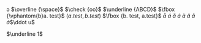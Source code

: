 ə
$\overline {\space}$
$\check {oo}$
$\underline {ABCD}$
$\fbox {\vphantom{b}a. test}$
$\left(a. test, b. test\right)$
$\fbox {b. test, a.test}$
$\bar a$
$\acute a$
$\check a$
$\acute a$
$\grave a$
$\hat a$
$\tilde a$
$\dot a$$\ddot u$

$\underline 1$

<!--stackedit_data:
eyJoaXN0b3J5IjpbNTkwODg1NjYsLTE1Njk1MjMyNDAsNDgxND
kxNzYxLC0yMjY4NjUyNCwtMTAwOTY0NDM2OSwtMjYyMDYwNjgw
LC0xODQxNTA4MjFdfQ==
-->